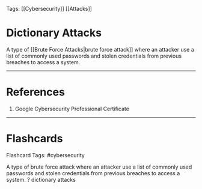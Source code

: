 Tags: [[Cybersecurity]] [[Attacks]]
# Dictionary Attacks

A type of [[Brute Force Attacks|brute force attack]] where an attacker use a list of commonly used passwords and stolen credentials from previous breaches to access a system.

---
# References

1. Google Cybersecurity Professional Certificate

---
# Flashcards

Flashcard Tags: #cybersecurity 

A type of brute force attack where an attacker use a list of commonly used passwords and stolen credentials from previous breaches to access a system.
?
dictionary attacks